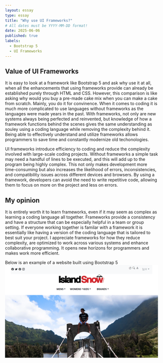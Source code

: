 ```yaml
---
layout: essay
type: essay
title: "Why use UI Frameworks?"
# All dates must be YYYY-MM-DD format!
date: 2025-06-06
published: true
labels:
  - Bootstrap 5
  - UI Frameworks
---
```

## Value of UI Frameworks 
It is easy to look at a framework like Bootstrap 5 and ask why use it at all, when all the enhancements that using frameworks provide can already be established purely through HTML and CSS. However, this comparison is like asking why would you buy a pre-made cake mix when you can make a cake from scratch. Mainly, you do it for convinence. When it comes to coding it is much more complicated to use languages without frameworks as the languages were made years in the past. With frameworks, not only are new systems always being perfected and reinvented, but knowledge of how a framework functions behind the scenes gives the same understanding as souley using a coding language while removing the complexity behind it. Being able to effectively understand and utilize frameworks allows programmers to save time and constantly modernize old techonologies.

UI frameworks introduce efficiency to coding and reduce the complexity involved with large-scale coding projects. Without frameworks a simple task may need a handful of lines to be executed, and this will add up to the program being highly complex. This not only makes development more time-consuming but also increases the likelihood of errors, inconsistencies, and compatibility issues across different devices and browsers. By using a framework, developers can avoid the need to write repetitive code, allowing them to focus on more on the project and less on errors.

## My opinion
It is entirely worth it to learn frameworks, even if it may seem as complex as learning a coding language all together. Frameworks provide a consistency and have a structure that can be especially helpful in a team or group setting. If everyone working together is familar with a framework it is essentially like having a version of the coding language that is tailored to best suit your project. I appreciate frameworks for how they reduce complexity, are optimized to work across various systems and enhance collaborative programming. It opens new horizons for programmers and makes work more efficient. 

Below is an example of a website built using Bootstrap 5
<img width="800px" src="/img/islandsnow.png">
